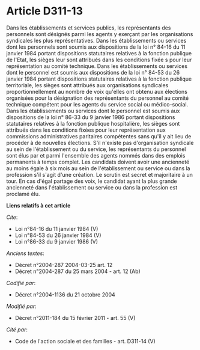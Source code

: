 # Article D311-13

Dans les établissements et services publics, les représentants des personnels sont désignés parmi les agents y exerçant par
les organisations syndicales les plus représentatives. Dans les établissements ou services dont les personnels sont soumis
aux dispositions de la loi n° 84-16 du 11 janvier 1984 portant dispositions statutaires relatives à la fonction publique de
l'Etat, les sièges leur sont attribués dans les conditions fixée s pour leur représentation au comité technique. Dans les
établissements ou services dont le personnel est soumis aux dispositions de la loi n° 84-53 du 26 janvier 1984 portant
dispositions statutaires relatives à la fonction publique territoriale, les sièges sont attribués aux organisations
syndicales proportionnellement au nombre de voix qu'elles ont obtenu aux élections organisées pour la désignation des
représentants du personnel au comité technique compétent pour les agents du service social ou médico-social. Dans les
établissements ou services dont le personnel est soumis aux dispositions de la loi n° 86-33 du 9 janvier 1986 portant
dispositions statutaires relatives à la fonction publique hospitalière, les sièges sont attribués dans les conditions fixées
pour leur représentation aux commissions administratives paritaires compétentes sans qu'il y ait lieu de procéder à de
nouvelles élections. S'il n'existe pas d'organisation syndicale au sein de l'établissement ou du service, les représentants
du personnel sont élus par et parmi l'ensemble des agents nommés dans des emplois permanents à temps complet. Les candidats
doivent avoir une ancienneté au moins égale à six mois au sein de l'établissement ou service ou dans la profession s'il
s'agit d'une création. Le scrutin est secret et majoritaire à un tour. En cas d'égal partage des voix, le candidat ayant la
plus grande ancienneté dans l'établissement ou service ou dans la profession est proclamé élu.

**Liens relatifs à cet article**

_Cite_:

  - Loi n°84-16 du 11 janvier 1984 (V)
  - Loi n°84-53 du 26 janvier 1984 (V)
  - Loi n°86-33 du 9 janvier 1986 (V)

_Anciens textes_:

  - Décret n°2004-287 2004-03-25 art. 12
  - Décret n°2004-287 du 25 mars 2004 - art. 12 (Ab)

_Codifié par_:

  - Décret n°2004-1136 du 21 octobre 2004

_Modifié par_:

  - Décret n°2011-184 du 15 février 2011 - art. 55 (V)

_Cité par_:

  - Code de l'action sociale et des familles - art. D311-14 (V)
